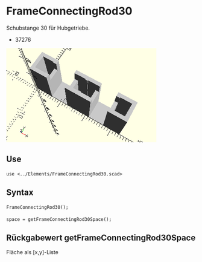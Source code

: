 # FrameConnectingRod30
Schubstange 30 für Hubgetriebe.
- 37276

![FrameConnectingRod30](../../images/FrameConnectingRod30.png)

## Use
```
use <../Elements/FrameConnectingRod30.scad>
```

## Syntax
```
FrameConnectingRod30();

space = getFrameConnectingRod30Space();
```

## Rückgabewert getFrameConnectingRod30Space
Fläche als \[x,y]-Liste